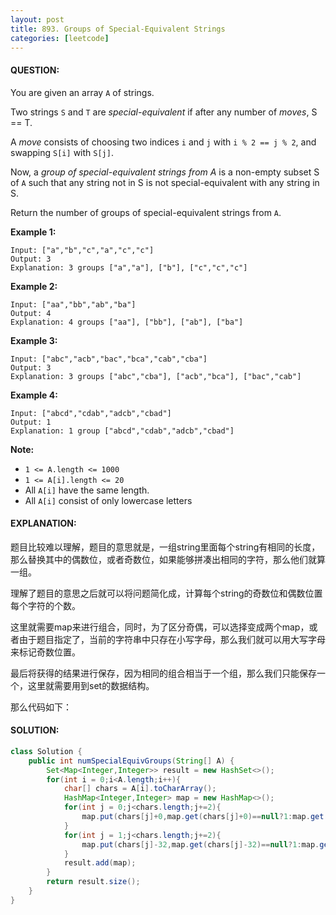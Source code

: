 ```yaml
---
layout: post
title: 893. Groups of Special-Equivalent Strings
categories: [leetcode]
---
```


#### QUESTION:

You are given an array `A` of strings.

Two strings `S` and `T` are *special-equivalent* if after any number of *moves*, S == T.

A *move* consists of choosing two indices `i` and `j` with `i % 2 == j % 2`, and swapping `S[i]` with `S[j]`.

Now, a *group of special-equivalent strings from A* is a non-empty subset S of `A` such that any string not in S is not special-equivalent with any string in S.

Return the number of groups of special-equivalent strings from `A`.

**Example 1:**

```
Input: ["a","b","c","a","c","c"]
Output: 3
Explanation: 3 groups ["a","a"], ["b"], ["c","c","c"]
```

**Example 2:**

```
Input: ["aa","bb","ab","ba"]
Output: 4
Explanation: 4 groups ["aa"], ["bb"], ["ab"], ["ba"]
```

**Example 3:**

```
Input: ["abc","acb","bac","bca","cab","cba"]
Output: 3
Explanation: 3 groups ["abc","cba"], ["acb","bca"], ["bac","cab"]
```

**Example 4:**

```
Input: ["abcd","cdab","adcb","cbad"]
Output: 1
Explanation: 1 group ["abcd","cdab","adcb","cbad"]
```

**Note:**

- `1 <= A.length <= 1000`
- `1 <= A[i].length <= 20`
- All `A[i]` have the same length.
- All `A[i]` consist of only lowercase letters

#### EXPLANATION:

题目比较难以理解，题目的意思就是，一组string里面每个string有相同的长度，那么替换其中的偶数位，或者奇数位，如果能够拼凑出相同的字符，那么他们就算一组。

理解了题目的意思之后就可以将问题简化成，计算每个string的奇数位和偶数位置每个字符的个数。

这里就需要map来进行组合，同时，为了区分奇偶，可以选择变成两个map，或者由于题目指定了，当前的字符串中只存在小写字母，那么我们就可以用大写字母来标记奇数位置。

最后将获得的结果进行保存，因为相同的组合相当于一个组，那么我们只能保存一个，这里就需要用到set的数据结构。

那么代码如下：

#### SOLUTION:

```java
class Solution {
    public int numSpecialEquivGroups(String[] A) {
        Set<Map<Integer,Integer>> result = new HashSet<>();
        for(int i = 0;i<A.length;i++){
            char[] chars = A[i].toCharArray();
            HashMap<Integer,Integer> map = new HashMap<>();
            for(int j = 0;j<chars.length;j+=2){
                map.put(chars[j]+0,map.get(chars[j]+0)==null?1:map.get(chars[j]+0)+1);
            }
            for(int j = 1;j<chars.length;j+=2){
                map.put(chars[j]-32,map.get(chars[j]-32)==null?1:map.get(chars[j]-32)+1);
            }
            result.add(map);
        }
        return result.size();
    }
}
```


